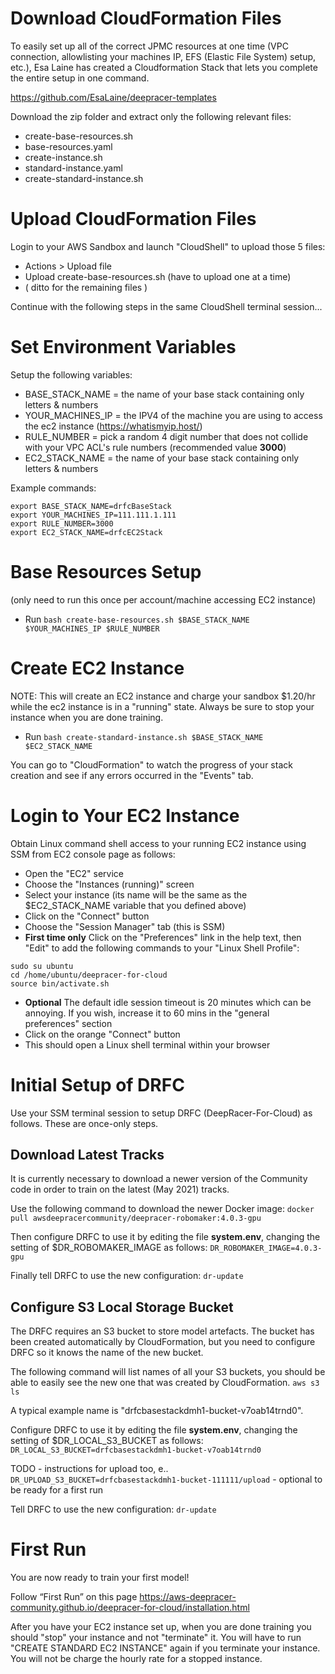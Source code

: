 
# Download CloudFormation Files

To easily set up all of the correct JPMC resources at one time (VPC connection, allowlisting your machines IP, EFS (Elastic File System) setup, etc.), Esa Laine has created a Cloudformation Stack that lets you complete the entire setup in one command.

https://github.com/EsaLaine/deepracer-templates

Download the zip folder and extract only the following relevant files:
- create-base-resources.sh
- base-resources.yaml
- create-instance.sh
- standard-instance.yaml 
- create-standard-instance.sh

# Upload CloudFormation Files
Login to your AWS Sandbox and launch "CloudShell" to upload those 5 files:

- Actions > Upload file
- Upload create-base-resources.sh (have to upload one at a time)
- ( ditto for the remaining files )

Continue with the following steps in the same CloudShell terminal session...

# Set Environment Variables
Setup the following variables:
- BASE_STACK_NAME = the name of your base stack containing only letters & numbers  
- YOUR_MACHINES_IP = the IPV4 of the machine you are using to access the ec2 instance (https://whatismyip.host/)   
- RULE_NUMBER = pick a random 4 digit number that does not collide with your VPC ACL's rule numbers (recommended value **3000**)
- EC2_STACK_NAME = the name of your base stack containing only letters & numbers 

Example commands:
```
export BASE_STACK_NAME=drfcBaseStack
export YOUR_MACHINES_IP=111.111.1.111
export RULE_NUMBER=3000
export EC2_STACK_NAME=drfcEC2Stack
```

# Base Resources Setup
(only need to run this once per account/machine accessing EC2 instance)
- Run ```bash create-base-resources.sh $BASE_STACK_NAME $YOUR_MACHINES_IP $RULE_NUMBER```


# Create EC2 Instance
NOTE: This will create an EC2 instance and charge your sandbox $1.20/hr while the ec2 instance is in a "running" state. Always be sure to stop your instance when you are done training. 
- Run ```bash create-standard-instance.sh $BASE_STACK_NAME $EC2_STACK_NAME```

You can go to "CloudFormation" to watch the progress of your stack creation and see if any errors occurred in the "Events" tab.

# Login to Your EC2 Instance
Obtain Linux command shell access to your running EC2 instance using SSM from EC2 console page as follows:
- Open the "EC2" service
- Choose the "Instances (running)" screen
- Select your instance (its name will be the same as the $EC2_STACK_NAME variable that you defined above)
- Click on the "Connect" button
- Choose the "Session Manager" tab (this is SSM)
- **First time only** Click on the "Preferences" link in the help text, then "Edit" to add the following commands to your "Linux Shell Profile":
````
sudo su ubuntu
cd /home/ubuntu/deepracer-for-cloud
source bin/activate.sh
````
- **Optional** The default idle session timeout is 20 minutes which can be annoying. If you wish, increase it to 60 mins in the "general preferences" section
- Click on the orange "Connect" button
- This should open a Linux shell terminal within your browser

# Initial Setup of DRFC

Use your SSM terminal session to setup DRFC (DeepRacer-For-Cloud) as follows. These are once-only steps.

## Download Latest Tracks
It is currently necessary to download a newer version of the Community code in order to train on the latest (May 2021) tracks.

Use the following command to download the newer Docker image:
````docker pull awsdeepracercommunity/deepracer-robomaker:4.0.3-gpu````

Then configure DRFC to use it by editing the file **system.env**, changing the setting of $DR_ROBOMAKER_IMAGE as follows:
````DR_ROBOMAKER_IMAGE=4.0.3-gpu````

Finally tell DRFC to use the new configuration:
````dr-update````

## Configure S3 Local Storage Bucket
The DRFC requires an S3 bucket to store model artefacts.
The bucket has been created automatically by CloudFormation, but you need to configure DRFC so it knows the name of the new bucket.

The following command will list names of all your S3 buckets, you should be able to easily see the new one that was created by CloudFormation.
````aws s3 ls````

A typical example name is "drfcbasestackdmh1-bucket-v7oab14trnd0".

Configure DRFC to use it by editing the file **system.env**, changing the setting of $DR_LOCAL_S3_BUCKET as follows:
````DR_LOCAL_S3_BUCKET=drfcbasestackdmh1-bucket-v7oab14trnd0````

TODO - instructions for upload too, e.. ````DR_UPLOAD_S3_BUCKET=drfcbasestackdmh1-bucket-111111/upload```` - optional to be ready for a first run

Tell DRFC to use the new configuration:
````dr-update````

# First Run
You are now ready to train your first model!

Follow “First Run” on this page https://aws-deepracer-community.github.io/deepracer-for-cloud/installation.html 

After you have your EC2 instance set up, when you are done training you should "stop" your instance and not "terminate" it. You will have to run "CREATE STANDARD EC2 INSTANCE" again if you terminate your instance. You will not be charge the hourly rate for a stopped instance.

